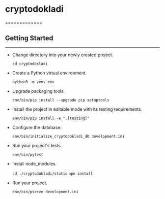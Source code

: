 # cryptodokladi
=============

## Getting Started
---------------

- Change directory into your newly created project.

    `cd cryptodokladi`

- Create a Python virtual environment.

    `python3 -m venv env`

- Upgrade packaging tools.

    `env/bin/pip install --upgrade pip setuptools`

- Install the project in editable mode with its testing requirements.

    `env/bin/pip install -e ".[testing]"`

- Configure the database.

    `env/bin/initialize_cryptodokladi_db development.ini`

- Run your project's tests.

    `env/bin/pytest`

- Install node_modules.

    `cd ./cryptodokladi/static`
    `npm install`

- Run your project.

    `env/bin/pserve development.ini`
